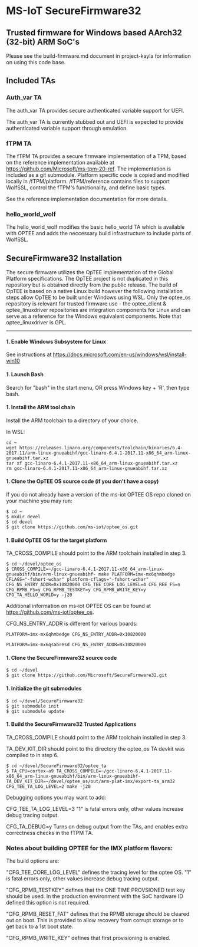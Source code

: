 # MS-IoT SecureFirmware32
## Trusted firmware for Windows based AArch32 (32-bit) ARM SoC's
Please see the build-firmware.md document in project-kayla for information on using this code base.

## Included TAs
### Auth_var TA
The auth_var TA provides secure authenticated variable support for UEFI.

The auth_var TA is currently stubbed out and UEFI is expected to provide authenticated variable support through emulation.

### fTPM TA
The fTPM TA provides a secure firmware implementation of a TPM, based on the reference implementation available at https://github.com/Microsoft/ms-tpm-20-ref.
The implementation is included as a git submodule. Platform specific code is copied and modified locally in /fTPM/platform. /fTPM/reference contains files to support WolfSSL, control the fTPM's functionality, and define basic types.

See the reference implementation documentation for more details.

### hello_world_wolf
The hello_world_wolf modifies the basic hello_world TA which is available with OPTEE and adds the neccessary build infrastructure to include parts of WolfSSL.


## SecureFirmware32 Installation
The secure firmware utilizes the OpTEE implementation of the Global Platform specifications. The OpTEE project is
not duplicated in this repository but is obtained directly from the public release. The build of OpTEE is based on a
native Linux build however the following installation steps allow OpTEE to be built under Windows using WSL. Only the optee_os
repository is relevant for trusted firmware use - the optee_client & optee_linuxdriver repositories are integration
components for Linux and can serve as a reference for the Windows equivalent components. Note that optee_linuxdriver
is GPL.

---
#### 1. Enable Windows Subsystem for Linux
See instructions at https://docs.microsoft.com/en-us/windows/wsl/install-win10

#### 1. Launch Bash
Search for "bash" in the start menu, OR press Windows key + 'R', then type bash.

#### 1. Install the ARM tool chain
Install the ARM toolchain to a directory of your choice.

In WSL:
```
cd ~
wget https://releases.linaro.org/components/toolchain/binaries/6.4-2017.11/arm-linux-gnueabihf/gcc-linaro-6.4.1-2017.11-x86_64_arm-linux-gnueabihf.tar.xz
tar xf gcc-linaro-6.4.1-2017.11-x86_64_arm-linux-gnueabihf.tar.xz
rm gcc-linaro-6.4.1-2017.11-x86_64_arm-linux-gnueabihf.tar.xz
```

#### 1. Clone the OpTEE OS source code (if you don't have a copy)
If you do not already have a version of the ms-iot OPTEE OS repo cloned on your machine you may run:
```
$ cd ~
$ mkdir devel
$ cd devel
$ git clone https://github.com/ms-iot/optee_os.git
```

#### 1. Build OpTEE OS for the target platform
TA_CROSS_COMPILE should point to the ARM toolchain installed in step 3.
```
$ cd ~/devel/optee_os
$ CROSS_COMPILE=~/gcc-linaro-6.4.1-2017.11-x86_64_arm-linux-gnueabihf/bin/arm-linux-gnueabihf- make PLATFORM=imx-mx6qhmbedge CFLAGS="-fshort-wchar" platform-cflags="-fshort-wchar" CFG_NS_ENTRY_ADDR=0x10820000 CFG_TEE_CORE_LOG_LEVEL=4 CFG_REE_FS=n CFG_RPMB_FS=y CFG_RPMB_TESTKEY=y CFG_RPMB_WRITE_KEY=y CFG_TA_HELLO_WORLD=y -j20
```
Additional information on ms-iot OPTEE OS can be found at https://github.com/ms-iot/optee_os.

CFG_NS_ENTRY_ADDR is different for various boards:
```
PLATFORM=imx-mx6qhmbedge CFG_NS_ENTRY_ADDR=0x10820000
```
```
PLATFORM=imx-mx6qsabresd CFG_NS_ENTRY_ADDR=0x10820000
```
#### 1. Clone the SecureFirmware32 source code
```
$ cd ~/devel
$ git clone https://github.com/Microsoft/SecureFirmware32.git
```

#### 1. Initialize the git submodules
```
$ cd ~/devel/SecureFirmware32
$ git submodule init
$ git submodule update
```

#### 1. Build the SecureFirmware32 Trusted Applications
TA_CROSS_COMPILE should point to the ARM toolchain installed in step 3.

TA_DEV_KIT_DIR should point to the directory the optee_os TA devkit was compiled to in step 6.

```
$ cd ~/devel/SecureFirmware32/optee_ta
$ TA_CPU=cortex-a9 TA_CROSS_COMPILE=~/gcc-linaro-6.4.1-2017.11-x86_64_arm-linux-gnueabihf/bin/arm-linux-gnueabihf- TA_DEV_KIT_DIR=~/devel/optee_os/out/arm-plat-imx/export-ta_arm32 CFG_TEE_TA_LOG_LEVEL=2 make -j20
```
Debugging options you may want to add:

CFG_TEE_TA_LOG_LEVEL=3  "1" is fatal errors only, other values increase debug tracing output.

CFG_TA_DEBUG=y          Turns on debug output from the TAs, and enables extra correctness checks in the fTPM TA.

### Notes about building OPTEE for the IMX platform flavors:
The build options are:

"CFG_TEE_CORE_LOG_LEVEL" defines the tracing level for the optee OS. "1" is fatal errors only, other values increase debug tracing output.

"CFG_RPMB_TESTKEY" defines that the ONE TIME PROVSIONED test key should be used. In the production environment with the SoC hardware ID defined this option is not required.
 
"CFG_RPMB_RESET_FAT" defines that the RPMB storage should be cleared out on boot. This is provided to allow recovery from corrupt storage or to get back to a 1st boot state.

"CFG_RPMB_WRITE_KEY" defines that first provisioning is enabled.

